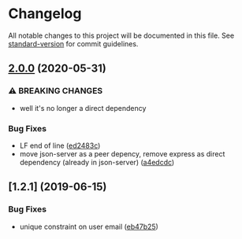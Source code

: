 # Changelog

All notable changes to this project will be documented in this file. See [standard-version](https://github.com/conventional-changelog/standard-version) for commit guidelines.

## [2.0.0](https://github.com/jeremyben/json-server-auth/compare/v1.2.1...v2.0.0) (2020-05-31)


### ⚠ BREAKING CHANGES

* well it's no longer a direct dependency

### Bug Fixes

* LF end of line ([ed2483c](https://github.com/jeremyben/json-server-auth/commit/ed2483c53e6082f5beed6c758f9080218643ecbd))
* move json-server as a peer depency, remove express as direct dependency (already in json-server) ([a4edcdc](https://github.com/jeremyben/json-server-auth/commit/a4edcdcdffcbb2015a43f5cb8c80190a112e5a41))

## [1.2.1] (2019-06-15)


### Bug Fixes

* unique constraint on user email ([eb47b25](https://github.com/jeremyben/json-server-auth/commit/eb47b252612628b03821876db62bf6ed5ba1490f))
